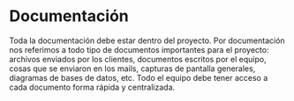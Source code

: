 # Documentación
Toda la documentación debe estar dentro del proyecto. Por documentación nos referimos a todo tipo de documentos importantes para el proyecto: archivos enviados por los clientes, documentos escritos por el equipo, cosas que se enviaron en los mails, capturas de pantalla generales, diagramas de bases de datos, etc. Todo el equipo debe tener acceso a cada documento forma rápida y centralizada.

